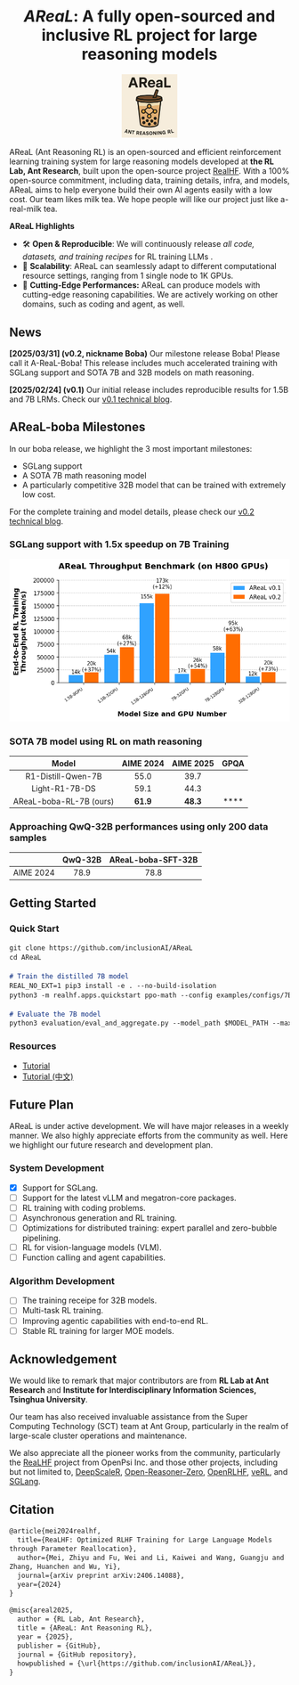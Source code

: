 <h1 align="center">
<em>AReaL</em>: A fully open-sourced and inclusive RL project for large reasoning models
</h1>

<p align="center">
  <picture>
    <source media="(prefers-color-scheme: dark)" srcset="/assets/logo.png">
    <img alt="ReaL" src="/assets/logo.png" width="20%">
  </picture>
</p>

AReaL (Ant Reasoning RL) is an open-sourced and efficient reinforcement learning training system for large reasoning models developed at **the RL Lab, Ant Research**, built upon the open-source project [RealHF](https://github.com/openpsi-project/ReaLHF). With a 100% open-source commitment, including data, training details, infra, and models, AReaL aims to help everyone build their own AI agents easily with a low cost.  Our team likes milk tea. We hope people will like our project just like a-real-milk tea.

**AReaL Highlights**

+ 🛠️ **Open & Reproducible**: We will continuously release _all code, datasets, and training recipes_ for RL training LLMs .
+ 🚀 **Scalability**: AReaL can seamlessly adapt to different computational resource settings, ranging from 1 single node to 1K GPUs.
+ 🔪 **Cutting-Edge Performances:** AReaL can produce models with cutting-edge reasoning capabilities. We are actively working on other domains, such as coding and agent, as well. 

## News

**[2025/03/31] (v0.2, nickname Boba)** Our milestone release Boba! Please call it A-ReaL-Boba! This release includes much accelerated training with SGLang support and SOTA 7B and 32B models on math reasoning. 

**[2025/02/24] (v0.1)** Our initial release includes reproducible results for 1.5B and 7B LRMs. Check our [v0.1 technical blog](/blog/AReaL_v0_1.md).

## AReaL-boba Milestones

In our boba release, we highlight the 3 most important milestones:

+ SGLang support
+ A SOTA 7B math reasoning model
+ A particularly competitive 32B model that can be trained with extremely low cost.

For the complete training and model details, please check our [v0.2 technical blog](/blog/AReaL_v0_2.md). 

### SGLang support with 1.5x speedup on 7B Training

![throughput_comparision_with_v0.1.0.png](/assets/thpt_comparison.png) 


### SOTA 7B model using RL on math reasoning
| Model  | AIME 2024 | AIME 2025 | GPQA |
| :---: | :---: | :---: | :---: |
| R1-Distill-Qwen-7B | 55.0 | 39.7 |  |
| Light-R1-7B-DS | 59.1 | 44.3 |  |
| AReaL-boba-RL-7B (ours) | **61.9** | **48.3** | **** |


### Approaching QwQ-32B performances using only 200 data samples
|  | QwQ-32B | AReaL-boba-SFT-32B |
| --- | :---: | :---: |
| AIME 2024 | 78.9 | 78.8 |


## Getting Started

### Quick Start
```markdown
git clone https://github.com/inclusionAI/AReaL
cd AReaL

# Train the distilled 7B model
REAL_NO_EXT=1 pip3 install -e . --no-build-isolation
python3 -m realhf.apps.quickstart ppo-math --config examples/configs/7B-distill/areal-7B-distill-gpus-128.yaml

# Evaluate the 7B model
python3 evaluation/eval_and_aggregate.py --model_path $MODEL_PATH --max_gen_tokens 32768
```

### Resources
+ [Tutorial](/examples/README.md)
+ [Tutorial (中文)](/examples/README_zh.md)

## Future Plan
AReaL is under active development. We will have major releases in a weekly manner. We also highly appreciate efforts from the community as well. Here we highlight our future research and development plan. 

### System Development
- [x] Support for SGLang.
- [ ] Support for the latest vLLM and megatron-core packages.
- [ ] RL training with coding problems.
- [ ] Asynchronous generation and RL training.
- [ ] Optimizations for distributed training: expert parallel and zero-bubble pipelining.
- [ ] RL for vision-language models (VLM).
- [ ] Function calling and agent capabilities.

### Algorithm Development
- [ ] The training receipe for 32B models.
- [ ] Multi-task RL training.
- [ ] Improving agentic capabilities with end-to-end RL.
- [ ] Stable RL training for larger MOE models.

## Acknowledgement

We would like to remark that major contributors are from **RL Lab at Ant Research** and **Institute for Interdisciplinary Information Sciences, Tsinghua University**.

Our team has also received invaluable assistance from the Super Computing Technology (SCT) team at Ant Group, particularly in the realm of large-scale cluster operations and maintenance. 

We also appreciate all the pioneer works from the community, particularly the [ReaLHF](https://github.com/openpsi-project/ReaLHF) project from OpenPsi Inc. and those other projects, including but not limited to, [DeepScaleR](https://github.com/agentica-project/deepscaler), [Open-Reasoner-Zero](https://github.com/Open-Reasoner-Zero/Open-Reasoner-Zero/tree/main), [OpenRLHF](https://github.com/OpenRLHF/OpenRLHF), [veRL](https://github.com/volcengine/verl), and [SGLang](https://github.com/sgl-project/sglang).

## Citation
```plain
@article{mei2024realhf,
  title={ReaLHF: Optimized RLHF Training for Large Language Models through Parameter Reallocation},
  author={Mei, Zhiyu and Fu, Wei and Li, Kaiwei and Wang, Guangju and Zhang, Huanchen and Wu, Yi},
  journal={arXiv preprint arXiv:2406.14088},
  year={2024}
}
```

```plain
@misc{areal2025,
  author = {RL Lab, Ant Research},
  title = {AReaL: Ant Reasoning RL},
  year = {2025},
  publisher = {GitHub},
  journal = {GitHub repository},
  howpublished = {\url{https://github.com/inclusionAI/AReaL}},
}
```

